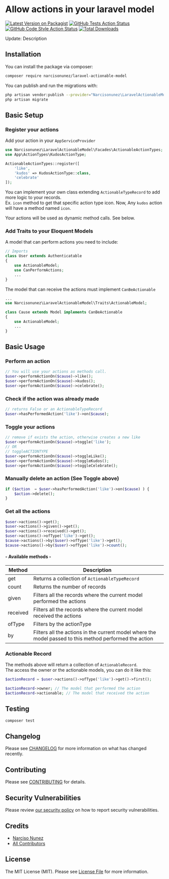 # Allow actions in your laravel model

[![Latest Version on Packagist](https://img.shields.io/packagist/v/narcisonunez/laravel-actionable-model.svg?style=flat-square)](https://packagist.org/packages/narcisonunez/laravel-actionable-model)
[![GitHub Tests Action Status](https://img.shields.io/github/workflow/status/narcisonunez/laravel-actionable-model/run-tests?label=tests)](https://github.com/narcisonunez/laravel-actionable-model/actions?query=workflow%3ATests+branch%3Amaster)
[![GitHub Code Style Action Status](https://img.shields.io/github/workflow/status/narcisonunez/laravel-actionable-model/Check%20&%20fix%20styling?label=code%20style)](https://github.com/narcisonunez/laravel-actionable-model/actions?query=workflow%3A"Check+%26+fix+styling"+branch%3Amaster)
[![Total Downloads](https://img.shields.io/packagist/dt/narcisonunez/laravel-actionable-model.svg?style=flat-square)](https://packagist.org/packages/narcisonunez/laravel-actionable-model)


Update: Description

## Installation

You can install the package via composer:

```bash
composer require narcisonunez/laravel-actionable-model
```

You can publish and run the migrations with:

```bash
php artisan vendor:publish --provider="Narcisonunez\LaravelActionableModel\LaravelActionableModelServiceProvider" --tag="actionable-model-migrations"
php artisan migrate
```

## Basic Setup

### Register your actions

Add your action in your `AppServiceProvider`

```php
use Narcisonunez\LaravelActionableModel\Facades\ActionableActionTypes;
use App\ActionTypes\KudosActionType;

ActionableActionTypes::register([
    'like',
    'kudos' => KudosActionType::class,
    'celebrate'
]);
``` 
You can implement your own class extending `ActionableTypeRecord` to add more logic to your records.   
Ex. `icon` method to get that specific action type icon.
Now, Any `kudos` action will have a method named `icon`.  

Your actions will be used as dynamic method calls. See below.

### Add Traits to your Eloquent Models
A model that can perform actions you need to include:

```php
// Imports 
class User extends Authenticatable
{
    use ActionableModel;
    use CanPerformActions;
    ...
}
```

The model that can receive the actions must implement `CanBeActionable`
```php
...
use Narcisonunez\LaravelActionableModel\Traits\ActionableModel;

class Cause extends Model implements CanBeActionable
{
    use ActionableModel;
    ...
}
```

## Basic Usage

### Perform an action
```php
// You will use your actions as methods call.
$user->performActionOn($cause)->like();
$user->performActionOn($cause)->kudos();
$user->performActionOn($cause)->celebrate();
```

### Check if the action was already made
```php
// returns False or an ActionableTypeRecord
$user->hasPerformedAction('like')->on($cause);
```

### Toggle your actions
```php
// remove if exists the action, otherwise creates a new like
$user->performActionOn($cause)->toggle('like');
// OR
// toggleACTIONTYPE
$user->performActionOn($cause)->toggleLike(); 
$user->performActionOn($cause)->toggleKudos(); 
$user->performActionOn($cause)->toggleCelebrate(); 
```

### Manually delete an action (See Toggle above)
```php
if ($action  = $user->hasPerformedAction('like')->on($cause) ) {
    $action->delete();
}
```

### Get all the actions
```php
$user->actions()->get();
$user->actions()->given()->get();
$user->actions()->received()->get();
$user->actions()->ofType('like')->get();
$cause->actions()->by($user)->ofType('like')->get();
$cause->actions()->by($user)->ofType('like')->count();
```

#### - Available methods -
| Method | Description |
| --- | --- |
| get | Returns a collection of `ActionableTypeRecord` |
| count | Returns the number of records |
| given | Filters all the records where the current model performed the actions |
| received | Filters all the records where the current model received the actions |
| ofType | Filters by the actionType|
| by | Filters all the actions in the current model where the model passed to this method performed the action |

### Actionable Record
The methods above will return a collection of `ActionableRecord`.  
The access the owner or the actionable models, you can do it like this:
```php
$actionRecord = $user->actions()->ofType('like')->get()->first();

$actionRecord->owner; // The model that performed the action
$actionRecord->actionable; // The model that received the action
```

## Testing

```bash
composer test
```

## Changelog

Please see [CHANGELOG](CHANGELOG.md) for more information on what has changed recently.

## Contributing

Please see [CONTRIBUTING](.github/CONTRIBUTING.md) for details.

## Security Vulnerabilities

Please review [our security policy](../../security/policy) on how to report security vulnerabilities.

## Credits

- [Narciso Nunez](https://github.com/narcisonunez)
- [All Contributors](../../contributors)

## License

The MIT License (MIT). Please see [License File](LICENSE.md) for more information.

